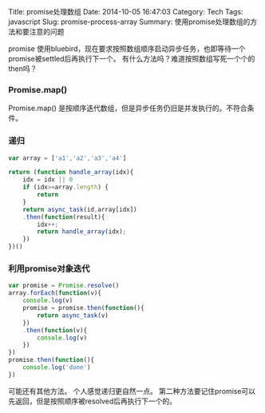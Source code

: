 Title: promise处理数组
Date: 2014-10-05 16:47:03
Category: Tech
Tags: javascript
Slug: promise-process-array
Summary: 使用promise处理数组的方法和要注意的问题

promise 使用bluebird，现在要求按照数组顺序启动异步任务，也即等待一个promise被settled后再执行下一个。
有什么方法吗？难道按照数组写死一个个的then吗？
<!-- more -->

### Promise.map()
Promise.map() 是按顺序迭代数组，但是异步任务仍旧是并发执行的。不符合条件。

### 递归
``` javascript
var array = ['a1','a2','a3','a4']

return (function handle_array(idx){
    idx = idx || 0
    if (idx>=array.length) {
        return
    }
    return async_task(id,array[idx])
    .then(function(result){
        idx++;
        return handle_array(idx);
    })
})()
```

### 利用promise对象迭代
``` javascript
var promise = Promise.resolve()
array.forEach(function(v){
    console.log(v)
    promise = promise.then(function(){
        return async_task(v)
    })
    .then(function(v){
        console.log(v)
    })
})
promise.then(function(){
    console.log('done')
})
```

可能还有其他方法。
个人感觉递归更自然一点。
第二种方法要记住promise可以先返回，但是按照顺序被resolved后再执行下一个的。
